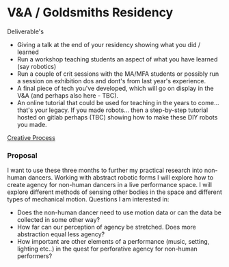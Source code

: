 
# V&A / Goldsmiths Residency

Deliverable's
 * Giving a talk at the end of your residency showing what you did / learned
 * Run a workshop teaching students an aspect of what you have learned (say robotics)
 * Run a couple of crit sessions with the MA/MFA students or possibly run a session on exhibition dos and dont's from last year's experience.
 * A final piece of tech you've developed, which will go on display in the V&A (and perhaps also here - TBC).
 * An online tutorial that could be used for teaching in the years to come... that's your legacy. If you made robots...  then a step-by-step tutorial hosted on gitlab perhaps (TBC) showing how to make these DIY robots you made.

[Creative Process](creativeProcess.md)


### Proposal

I want to use these three months to further my practical research into non-human dancers. Working with abstract robotic forms I will explore how to create agency for non-human dancers in a live performance space. I will explore different methods of sensing other bodies in the space and different types of mechanical motion. Questions I am interested in:

* Does the non-human dancer need to use motion data or can the data be collected in some other way?
* How far can our perception of agency be stretched. Does more abstraction equal less agency?
* How important are other elements of a performance (music, setting, lighting etc..) in the quest for perforative agency for non-human performers?
